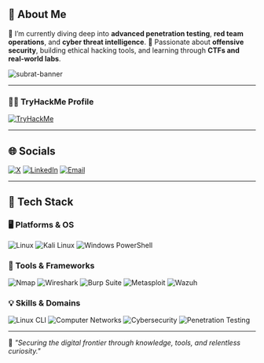 ## 💫 About Me

🔐 I’m currently diving deep into **advanced penetration testing**, **red team operations**, and **cyber threat intelligence**.
🎯 Passionate about **offensive security**, building ethical hacking tools, and learning through **CTFs and real-world labs**.

![subrat-banner](https://i.pinimg.com/originals/90/70/32/9070324cdfc07c68d60eed0c39e77573.gif) <!-- Replace this with your own image or banner if needed -->

---

### **🏴‍☠️ TryHackMe Profile**

[![TryHackMe](https://tryhackme-badges.s3.amazonaws.com/0xKaizen.png?update=0)](https://tryhackme.com/p/0xKaizen)

---

## 🌐 Socials

[![X](https://img.shields.io/badge/X-black.svg?logo=X\&logoColor=white)](https://x.com/0xSubrat)
[![LinkedIn](https://img.shields.io/badge/LinkedIn-%230077B5.svg?logo=linkedin\&logoColor=white)](https://linkedin.com/in/subrat243)
[![Email](https://img.shields.io/badge/Email-D14836?logo=gmail\&logoColor=white)](mailto:subratsamantaray43@gmail.com)

---

## 🧰 Tech Stack

### **🖥️ Platforms & OS**

![Linux](https://img.shields.io/badge/Linux-%23FCC624.svg?style=for-the-badge\&logo=linux\&logoColor=black)
![Kali Linux](https://img.shields.io/badge/Kali%20Linux-%23000000.svg?style=for-the-badge\&logo=kalilinux\&logoColor=white)
![Windows PowerShell](https://img.shields.io/badge/PowerShell-%235555FF.svg?style=for-the-badge\&logo=powershell\&logoColor=white)

### **🔧 Tools & Frameworks**

![Nmap](https://img.shields.io/badge/Nmap-%2300599C.svg?style=for-the-badge\&logo=nmap\&logoColor=white)
![Wireshark](https://img.shields.io/badge/Wireshark-%231674A4.svg?style=for-the-badge\&logo=wireshark\&logoColor=white)
![Burp Suite](https://img.shields.io/badge/Burp%20Suite-F47F24?style=for-the-badge\&logo=burpsuite\&logoColor=white)
![Metasploit](https://img.shields.io/badge/Metasploit-%231C1C1C.svg?style=for-the-badge\&logo=metasploit\&logoColor=white)
![Wazuh](https://img.shields.io/badge/Wazuh-0050F2.svg?style=for-the-badge\&logo=wazuh\&logoColor=white)

### **💡 Skills & Domains**

![Linux CLI](https://img.shields.io/badge/Linux%20CLI-%23000000.svg?style=for-the-badge\&logo=terminal\&logoColor=white)
![Computer Networks](https://img.shields.io/badge/Computer%20Networks-%234285F4.svg?style=for-the-badge\&logo=cloudflare\&logoColor=white)
![Cybersecurity](https://img.shields.io/badge/Cybersecurity-%23FF385C.svg?style=for-the-badge\&logo=hackthebox\&logoColor=white)
![Penetration Testing](https://img.shields.io/badge/Penetration%20Testing-%23DD0031.svg?style=for-the-badge\&logo=protonvpn\&logoColor=white)

---

🚀 *"Securing the digital frontier through knowledge, tools, and relentless curiosity."*
